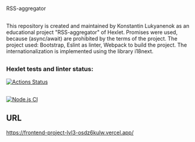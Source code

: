 #
RSS-aggregator

##
This repository is created and maintained by Konstantin Lukyanenok as an educational project "RSS-aggregator" of Hexlet. Promises were used, because (async/await) are prohibited by the terms of the project. The project used: Bootstrap, Eslint as linter, Webpack to build the project. The internationalization is implemented using the library i18next.

##
### Hexlet tests and linter status:
[![Actions Status](https://github.com/loukianen/frontend-project-lvl3/workflows/hexlet-check/badge.svg)](https://github.com/loukianen/frontend-project-lvl3/actions)

##
[![Node.js CI](https://github.com/loukianen/frontend-project-lvl3/workflows/Node.js%20CI/badge.svg)](https://github.com/loukianen/frontend-project-lvl3/actions)

## URL
https://frontend-project-lvl3-osdz6kulw.vercel.app/
